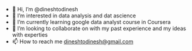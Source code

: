 - 👋 Hi, I’m @dineshtodinesh
- 👀 I’m interested in data analysis and dat ascience 
- 🌱 I’m currently learning google data analyst course in Coursera 
- 💞️ I’m looking to collaborate on with my past experience and my ideas with experties 
- 📫 How to reach me dineshtodinesh@gmail.com

<!---
dineshtodinesh/dineshtodinesh is a ✨ special ✨ repository because its `README.md` (this file) appears on your GitHub profile.
You can click the Preview link to take a look at your changes.
--->
